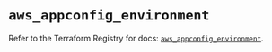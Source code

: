 # `aws_appconfig_environment`

Refer to the Terraform Registry for docs: [`aws_appconfig_environment`](https://registry.terraform.io/providers/hashicorp/aws/6.11.0/docs/resources/appconfig_environment).
